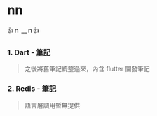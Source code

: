 # nn
👍ｎ __ｎ👍

### 1. Dart - [筆記](./dart)
> 之後將舊筆記統整過來，內含 flutter 開發筆記

### 2. Redis - [筆記](./redis)
> 語言層調用暫無提供 

